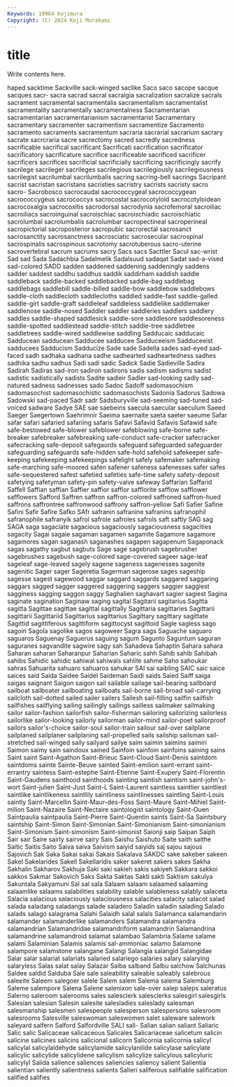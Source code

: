 ```yaml
---
Keywords: 10964 kojimura
Copyright: (C) 2024 Koji Murakami
---
```


# title

Write contents here.



haped sacktime Sackville sack-winged saclike
Saco saco sacope sacque sacques sacr- sacra sacrad sacral sacralgia
sacralization sacralize sacrals sacrament sacramental sacramentalis sacramentalism sacramentalist sacramentality sacramentally
sacramentalness Sacramentarian sacramentarian sacramentarianism sacramentarist Sacramentary sacramentary sacramenter sacramentism sacramentize
Sacramento sacramento sacraments sacramentum sacraria sacrarial sacrarium sacrary sacrate sacrcraria
sacre sacrectomy sacred sacredly sacredness sacrificable sacrifical sacrificant Sacrificati sacrification
sacrificator sacrificatory sacrificature sacrifice sacrificeable sacrificed sacrificer sacrificers sacrifices sacrificial
sacrificially sacrificing sacrificingly sacrify sacrilege sacrileger sacrileges sacrilegious sacrilegiously sacrilegiousness
sacrilegist sacrilumbal sacrilumbalis sacring sacring-bell sacrings Sacripant sacrist sacristan sacristans
sacristies sacristry sacrists sacristy sacro sacro- Sacrobosco sacrocaudal sacrococcygeal sacrococcygean
sacrococcygeus sacrococcyx sacrocostal sacrocotyloid sacrocotyloidean sacrocoxalgia sacrocoxitis sacrodorsal sacrodynia sacrofemoral
sacroiliac sacroiliacs sacroinguinal sacroischiac sacroischiadic sacroischiatic sacrolumbal sacrolumbalis sacrolumbar sacropectineal
sacroperineal sacropictorial sacroposterior sacropubic sacrorectal sacrosanct sacrosanctity sacrosanctness sacrosciatic sacrosecular
sacrospinal sacrospinalis sacrospinous sacrotomy sacrotuberous sacro-uterine sacrovertebral sacrum sacrums sacry
Sacs sacs Sacttler Sacul sac-wrist Sad sad Sada Sadachbia Sadalmelik
Sadalsuud sadaqat Sadat sad-a-vised sad-colored SADD sadden saddened saddening saddeningly
saddens sadder saddest saddhu saddhus saddik saddirham saddish saddle saddleback
saddle-backed saddlebacked saddle-bag saddlebag saddlebags saddlebill saddle-billed saddle-bow saddlebow saddlebows
saddle-cloth saddlecloth saddlecloths saddled saddle-fast saddle-galled saddle-girt saddle-graft saddleleaf saddleless
saddlelike saddlemaker saddlenose saddle-nosed Saddler saddler saddleries saddlers saddlery saddles
saddle-shaped saddlesick saddle-sore saddlesore saddlesoreness saddle-spotted saddlestead saddle-stitch saddle-tree saddletree
saddletrees saddle-wired saddlewise saddling Sadducaic sadducaic Sadducean sadducean Sadducee sadducee
Sadduceeism Sadduceeist sadducees Sadducism Sadducize Sade sade Sadella sades sad-eyed
sad-faced sadh sadhaka sadhana sadhe sadhearted sadheartedness sadhes sadhika sadhu
sadhus Sadi sadi sadic Sadick Sadie Sadieville Sadira Sadirah Sadiras
sad-iron sadiron sadirons sadis sadism sadisms sadist sadistic sadistically sadists
Sadite sadleir Sadler sad-looking sadly sad-natured sadness sadnesses sado Sadoc
Sadoff sadomasochism sadomasochist sadomasochistic sadomasochists Sadonia Sadorus Sadowa Sadowski sad-paced
Sadr sadr Sadsburyville sad-seeming sad-tuned sad-voiced sadware Sadye SAE sae
saebeins saecula saecular saeculum Saeed Saeger Saegertown Saehrimnir Saeima saernaite
saeta saeter saeume Safar safar safari safaried safariing safaris Safavi
Safavid Safavis Safawid safe safe-bestowed safe-blower safeblower safeblowing safe-borne safe-breaker
safebreaker safebreaking safe-conduct safe-cracker safecracker safecracking safe-deposit safegaurds safeguard safeguarded
safeguarder safeguarding safeguards safe-hidden safe-hold safehold safekeeper safe-keeping safekeeping safekeepings
safelight safely safemaker safemaking safe-marching safe-moored safen safener safeness safenesses
safer safes safe-sequestered safest safetied safeties safe-time safety safety-deposit safetying
safetyman safety-pin safety-valve safeway Saffarian Saffarid Saffell Saffian saffian Saffier
saffior safflor safflorite safflow safflower safflowers Safford Saffren saffron saffron-colored
saffroned saffron-hued saffrons saffrontree saffronwood saffrony saffron-yellow Safi Safier Safine
Safini Safir Safire Safko SAfr safranin safranine safranins safranophil safranophile
safranyik safrol safrole safroles safrols saft saftly SAG sag SAGA
saga sagaciate sagacious sagaciously sagaciousness sagacities sagacity Sagai sagaie sagaman
sagamen sagamite Sagamore sagamore sagamores sagan saganash saganashes sagapen sagapenum
Sagaponack sagas sagathy sagbut sagbuts Sage sage sagebrush sagebrusher sagebrushes
sagebush sage-colored sage-covered sageer sage-leaf sageleaf sage-leaved sagely sagene sageness
sagenesses sagenite sagenitic Sager sager Sageretia Sagerman sagerose sages sageship
sagesse sagest sagewood saggar saggard saggards saggared saggaring saggars sagged
sagger saggered saggering saggers saggier saggiest sagginess sagging saggon saggy
Saghalien saghavart sagier sagiest Sagina saginate sagination Saginaw saging sagital
Sagitarii sagitarius Sagitta sagitta Sagittae sagittae sagittal sagittally Sagittaria sagittaries
Sagittarii sagittarii Sagittariid Sagittarius sagittarius Sagittary sagittary sagittate Sagittid sagittiferous
sagittiform sagittocyst sagittoid Sagle sagless sago sagoin Sagola sagolike sagos
sagoweer Sagra sags Saguache saguaro saguaros Saguenay Saguerus saguing sagum
Sagunto Saguntum saguran saguranes sagvandite sagwire sagy sah Sahadeva Sahaptin
Sahara sahara Saharan saharan Saharanpur Saharian Saharic sahh Sahib sahib
Sahibah sahibs Sahidic sahidic sahiwal sahiwals sahlite sahme Saho sahoukar
sahras Sahuarita sahuaro sahuaros sahukar SAI sai saibling SAIC saic
saice saices said Saida Saidee Saidel Saideman Saidi saids Saied
Saiff saiga saigas saignant Saigon saigon sail sailable sailage sail-bearing
sailboard sailboat sailboater sailboating sailboats sail-borne sail-broad sail-carrying sailcloth sail-dotted
sailed sailer sailers Sailesh sail-filling sailfin sailfish sailfishes sailflying sailing
sailingly sailings sailless sailmaker sailmaking sailor sailor-fashion sailorfish sailor-fisherman sailoring
sailorizing sailorless sailorlike sailor-looking sailorly sailorman sailor-mind sailor-poet sailorproof sailors
sailor's-choice sailor-soul sailor-train sailour sail-over sailplane sailplaned sailplaner sailplaning sail-propelled
sails sailship sailsman sail-stretched sail-winged saily sailyard sailye saim saimin
saimins saimiri Saimon saimy sain saindoux sained Sainfoin sainfoin sainfoins
saining sains Saint saint Saint-Agathon Saint-Brieuc Saint-Cloud Saint-Denis saintdom saintdoms
sainte Sainte-Beuve sainted Saint-emilion saint-errant saint-errantry saintess Saint-estephe Saint-Etienne Saint-Exupery
Saint-Florentin Saint-Gaudens sainthood sainthoods sainting saintish saintism saint-john's-wort Saint-julien Saint-Just
Saint-L Saint-Laurent saintless saintlier saintliest saintlike saintlikeness saintlily saintliness saintlinesses
saintling Saint-Louis saintly Saint-Marcellin Saint-Maur-des-Foss Saint-Maure Saint-Mihiel Saint-milion Saint-Nazaire Saint-Nectaire
saintologist saintology Saint-Ouen Saintpaulia saintpaulia Saint-Pierre Saint-Quentin saints Saint-Sa Saintsbury
saintship Saint-Simon Saint-Simonian Saint-Simonianism Saint-simonianism Saint-Simonism Saint-simonism Saint-simonist Saionji saip
Saipan Saiph Sair sair Saire sairly sairve sairy Sais Saishu
Saishuto Saite saith saithe Saitic Saitis Saito Saiva saiva Saivism
saiyid saiyids saj sajou sajous Sajovich Sak Saka Sakai sakai
Sakais Sakalava SAKDC sake sakeber sakeen Sakel Sakelarides Sakell Sakellaridis
saker sakeret sakers sakes Sakha Sakhalin Sakharov Sakhuja Saki saki
sakieh sakis sakiyeh Sakkara sakkoi sakkos Sakmar Sakovich Saks Sakta
Saktas Sakti sakti Saktism sakulya Sakuntala Sakyamuni Sal sal sala
Salaam salaam salaamed salaaming salaamlike salaams salabilities salability salable salableness
salably salaceta Salacia salacious salaciously salaciousness salacities salacity salacot salad
salada saladang saladangs salade saladero Saladin saladin salading Salado salads
salago salagrama Salahi Salaidh salal salals Salamanca salamandarin salamander salamanderlike
salamanders Salamandra salamandra salamandrian Salamandridae salamandriform salamandrin Salamandrina salamandrine salamandroid
salamat salambao Salambria Salame salame salami Salaminian Salamis salamis sal-ammoniac
salamo Salamone salampore salamstone salangane Salangi Salangia salangid Salangidae Salar
salar salariat salariats salaried salariego salaries salary salarying salaryless Salas
salat salay Salazar Salba salband Salbu salchow Salchunas Saldee saldid
Salduba Sale sale saleability saleable saleably salebrous saleeite Saleem salegoer
salele Salem salem Salema salema Salemburg Saleme salempore Salena Salene
salenixon sale-over salep saleps saleratus Salerno saleroom salerooms sales salesclerk
salesclerks salesgirl salesgirls Salesian salesian Salesin salesite salesladies saleslady salesman
salesmanship salesmen salespeople salesperson salespersons salesroom salesrooms Salesville saleswoman saleswomen
salet saleware salework saleyard salfern Salford Salfordville SALI sali- Salian
salian saliant Saliaric Salic salic Salicaceae salicaceous Salicales Salicariaceae salicetum
salicin salicine salicines salicins salicional salicorn Salicornia salicornia salicyl salicylal
salicylaldehyde salicylamide salicylanilide salicylase salicylate salicylic salicylide salicylidene salicylism salicylize
salicylous salicyluric salicylyl Salida salience saliences saliencies saliency salient Salientia
salientian saliently salientness salients Salieri saliferous salifiable salification salified salifies
